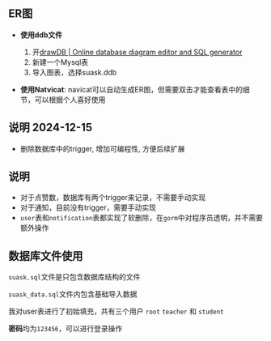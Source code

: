 ## ER图

* **使用ddb文件**

  1. 开[drawDB | Online database diagram editor and SQL generator](https://drawdb.vercel.app/)
  2. 新建一个Mysql表
  3. 导入图表，选择suask.ddb

* **使用Natvicat**: navicat可以自动生成ER图，但需要双击才能查看表中的细节，可以根据个人喜好使用


## 说明 2024-12-15
* 删除数据库中的trigger, 增加可编程性, 方便后续扩展

## 说明

* 对于点赞数，数据库有两个trigger来记录，不需要手动实现
* 对于通知，目前没有trigger，需要手动实现
* `user`表和`notification`表都实现了软删除，在`gorm`中对程序员透明，并不需要额外操作

## 数据库文件使用

`suask.sql`文件是只包含数据库结构的文件

`suask_data.sql`文件内包含基础导入数据

我对user表进行了初始填充，共有三个用户 `root` `teacher` 和 `student`

**密码**均为`123456`，可以进行登录操作